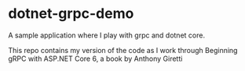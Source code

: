 # dotnet-grpc-demo

A sample application where I play with grpc and dotnet core. 

This repo contains my version of the code as I work through Beginning gRPC with ASP.NET Core 6, a book by Anthony Giretti



